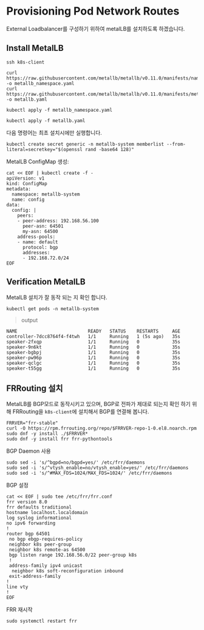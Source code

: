 # Provisioning Pod Network Routes

External Loadbalancer를 구성하기 위하여 metalLB를 설치하도록 하겠습니다.

## Install MetalLB

```
ssh k8s-client
```

```
curl https://raw.githubusercontent.com/metallb/metallb/v0.11.0/manifests/namespace.yaml -o metallb_namespace.yaml
curl https://raw.githubusercontent.com/metallb/metallb/v0.11.0/manifests/metallb.yaml -o metallb.yaml
```

```
kubectl apply -f metallb_namespace.yaml
```

```
kubectl apply -f metallb.yaml
```

다음 명령어는 최초 설치시에만 실행합니다.

```
kubectl create secret generic -n metallb-system memberlist --from-literal=secretkey="$(openssl rand -base64 128)"
```

MetalLB ConfigMap 생성:

```
cat << EOF | kubectl create -f -
apiVersion: v1
kind: ConfigMap
metadata:
  namespace: metallb-system
  name: config
data:
  config: |
    peers:
    - peer-address: 192.168.56.100
      peer-asn: 64501
      my-asn: 64500
    address-pools:
    - name: default
      protocol: bgp
      addresses:
      - 192.168.72.0/24
EOF
```

## Verification MetalLB

MetalLB 설치가 잘 동작 되는 지 확인 합니다.

```
kubectl get pods -n metallb-system
```

> output

```
NAME                          READY   STATUS    RESTARTS     AGE
controller-7dcc8764f4-f4twh   1/1     Running   1 (5s ago)   35s
speaker-2fxqp                 1/1     Running   0            35s
speaker-9n6kt                 1/1     Running   0            35s
speaker-bgbpj                 1/1     Running   0            35s
speaker-pw96p                 1/1     Running   0            35s
speaker-qclgc                 1/1     Running   0            35s
speaker-t55gg                 1/1     Running   0            35s
```



## FRRouting 설치

MetalLB를 BGP모드로 동작시키고 있으며, BGP로 전파가 제대로 되는지 확인 하기 위해 FRRouting을 `k8s-client`에 설치해서 BGP를 연결해 봅니다.

```
FRRVER="frr-stable"
curl -O https://rpm.frrouting.org/repo/$FRRVER-repo-1-0.el8.noarch.rpm
sudo dnf -y install ./$FRRVER*
sudo dnf -y install frr frr-pythontools
```

BGP Daemon 사용
```
sudo sed -i 's/^bgpd=no/bgpd=yes/' /etc/frr/daemons
sudo sed -i 's/^vtysh_enable=no/vtysh_enable=yes/' /etc/frr/daemons
sudo sed -i 's/^#MAX_FDS=1024/MAX_FDS=1024/' /etc/frr/daemons
```

BGP 설정
```
cat << EOF | sudo tee /etc/frr/frr.conf
frr version 8.0
frr defaults traditional
hostname localhost.localdomain
log syslog informational
no ipv6 forwarding
!
router bgp 64501
 no bgp ebgp-requires-policy
 neighbor k8s peer-group
 neighbor k8s remote-as 64500
 bgp listen range 192.168.56.0/22 peer-group k8s
 !
 address-family ipv4 unicast
  neighbor k8s soft-reconfiguration inbound
 exit-address-family
!
line vty
!
EOF
```

FRR 재시작
```
sudo systemctl restart frr
```
